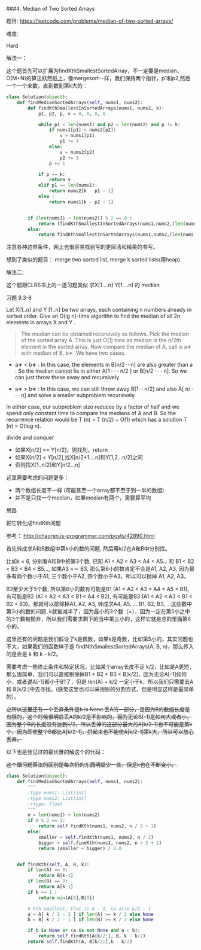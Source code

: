 ###4. Median of Two Sorted Arrays

题目:
<https://leetcode.com/problems/median-of-two-sorted-arrays/>


难度:

Hard



解法一：

这个题首先可以扩展为findKthSmallestSortedArray，不一定要是median，O(M+N)的算法跃然纸上，像mergesort一样，我们保持两个指针，p1和p2,然后一个一个来数，直到数到第k大的：

```python
class Solution(object):
    def findMedianSortedArrays(self, nums1, nums2):
        def findKthSmallestInSortedArrays(nums1, nums2, k):
            p1, p2, p, v = 0, 0, 0, 0

            while p1 < len(nums1) and p2 < len(nums2) and p != k:
                if nums1[p1] < nums2[p2]:
                    v = nums1[p1]
                    p1 += 1
                else:
                    v = nums2[p2]
                    p2 += 1
                p += 1

            if p == k:
                return v
            elif p1 == len(nums1):
                return nums2[k - p1 - 1]
            else :
                return nums1[k - p2 - 1]


        if (len(nums1) + len(nums2)) % 2 == 0 :
            return (findKthSmallestInSortedArrays(nums1,nums2,(len(nums1)+len(nums2))/2+1) + findKthSmallestInSortedArrays(nums1,nums2,(len(nums1)+len(nums2))/2))/2.0
        else:
            return findKthSmallestInSortedArrays(nums1,nums2,(len(nums1)+len(nums2))/2+1)
```

注意各种边界条件，网上也很容易找到写的更简洁和精美的书写。

想到了类似的题目： merge two sorted list, merge k sorted lists(用heap).



解法二:


这个题跟CLRS书上的一道习题类似
求X[1....n] Y[1....n] 的 median

习题 9.3-8


Let X[1..n] and Y [1..n] be two arrays, each containing n numbers already in sorted order. Give an O(lg n)-time algorithn to find the median of all 2n elements in arrays X and Y .


> The median can be obtained recursively as follows. Pick the median of the sorted array A. This is just O(1) time as median is the n/2th element in the sorted array. Now compare the median of A, call is a∗ with median of B, b∗. We have two cases.

- a∗ < b∗ : In this case, the elements in B[n/2 ···n] are also greater than a . So the median cannot lie in either A[1 · · · n/2 ] or B[n/2 · · · n]. So we can just throw these away and recursively

- a∗ > b∗ : In this case, we can still throw away B[1··· n/2] and also A[ n/ · · · n] and solve a smaller subproblem recursively. 


In either case, our subproblem size reduces by a factor of half and we spend only constant time to compare the medians of A and B. So the recurrence relation would be T (n) = T (n/2) + O(1) which has a solution T (n) = O(log n).


divide and conquer

- 如果X[n/2] == Y[n/2]，则找到，return
- 如果X[n/2] < Y[n/2],找X[n/2+1….n]和Y[1,2…n/2]之间
- 否则找X[1..n/2]和Y[n/2…n]




这里需要考虑的问题更多：

- 两个数组长度不一样 (可能甚至一个array都不至于到一半的数组)
- 并不是只找一个median，如果median有两个，需要算平均

思路

把它转化成findKth问题

参考： <http://chaoren.is-programmer.com/posts/42890.html>


首先转成求A和B数组中第k小的数的问题, 然后用k/2在A和B中分别找。

比如k = 6, 分别看A和B中的第3个数, 已知 A1 < A2 < A3 < A4 < A5... 和 B1 < B2 < B3 < B4 < B5..., 如果A3 <＝ B3, 那么第6小的数肯定不会是A1, A2, A3, 因为最多有两个数小于A1, 三个数小于A2, 四个数小于A3。所以可以抛掉 A1, A2, A3。



B3至少大于5个数, 所以第6小的数有可能是B1 (A1 < A2 < A3 < A4 < A5 < B1), 有可能是B2 (A1 < A2 < A3 < B1 < A4 < B2), 有可能是B3 (A1 < A2 < A3 < B1 < B2 < B3)。那就可以排除掉A1, A2, A3, 转成求A4, A5, ... B1, B2, B3, ...这些数中第3小的数的问题, k就被减半了，因为最小的3个数（×），因为一定在第5小之中的3个数被抛弃，所以我们需要求剩下的当中第三小的，这样它就是总的里面第6小的。

这里还有的问题是我们假设了k是偶数，如果k是奇数，比如第5小的，其实问题也不大，如果我们的函数样子是 findNthSmallestSortedArrays(A, B, n)，那么传入的是会是 k 和 k - k/2。

需要考虑一些终止条件和特定状况，比如某个array长度不足 k/2，比如是A更短，那么很简单，我们可以直接剔除掉B1 < B2 < B3 < B[k/2]，因为无论A[-1]如何小，或者说A[-1]都小于B1了，但是 len(A) + k/2 一定小于k，所以我们只需要去A 和 B[k/2:]中去寻找。(感觉这里也可以采用别的分割方式，但是明显这样是最简单的）。

 <del>之所以这里还有一个丢弃条件是b is None 丢A的一部分，是因为B的数组长度是有限的，这个时候很明显丢A的k/2是不影响的，因为无论B[-1]是如何大或者小，因为整个B的长度没有达到k/2，所以丢掉的这部分最大的A[k/2-1]也不可能是第k个，因为即使整个B都比A[k/2-1]，拼起来也不能使A[k/2-1]第k大，所以可以放心丢弃。</del>

以下也是我见过的最优雅的解这个的代码：

<del>这个跟习题算法的区别是每次扔的东西明显少一些，但是k也在不断变小。</del>.


```python
class Solution(object):
    def findMedianSortedArrays(self, nums1, nums2):
        """
        :type nums1: List[int]
        :type nums2: List[int]
        :rtype: float
        """
        n = len(nums1) + len(nums2)
        if n % 2 == 1:
        	return self.findKth(nums1, nums2, n / 2 + 1)
        else:
        	smaller = self.findKth(nums1, nums2, n / 2)
        	bigger = self.findKth(nums1, nums2, n / 2 + 1)
        	return (smaller + bigger) / 2.0


    def findKth(self, A, B, k):
    	if len(A) == 0:
    		return B[k-1]
    	if len(B) == 0:
    		return A[k-1]
    	if k == 1 :
    		return min(A[0],B[0])

        # kth smallest, that is k - 1, so also k/2 - 1
    	a = A[ k / 2 - 1 ] if len(A) >= k / 2 else None
    	b = B[ k / 2 - 1 ] if len(B) >= k / 2 else None

    	if b is None or (a is not None and a < b):
    		return self.findKth(A[k/2:], B, k - k/2)
    	return self.findKth(A, B[k/2:],k - k/2) 

```










